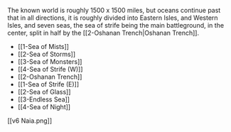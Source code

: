 The known world is roughly 1500 x 1500 miles, but oceans continue past that in all directions, it is roughly divided into Eastern Isles, and Western Isles, and seven seas, the sea of strife being the main battleground, in the center, split in half by the [[2-Oshanan Trench|Oshanan Trench]].

- [[1-Sea of Mists]]
- [[2-Sea of Storms]]
- [[3-Sea of Monsters]]
- [[4-Sea of Strife (W)]]
- [[2-Oshanan Trench]]
- [[1-Sea of Strife (E)]]
- [[2-Sea of Glass]]
- [[3-Endless Sea]]
- [[4-Sea of Night]]

[[v6 Naia.png]]